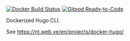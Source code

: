 [![Docker Build Status](https://img.shields.io/docker/build/ntrrg/hugo.svg)](https://hub.docker.com/r/ntrrg/hugo)
[![Gitpod Ready-to-Code](https://img.shields.io/badge/Gitpod-Ready--to--Code-blue?logo=gitpod)](https://gitpod.io/#https://github.com/ntrrg/docker-hugo)

Dockerized Hugo CLI.

See <https://nt.web.ve/en/projects/docker-hugo/>

